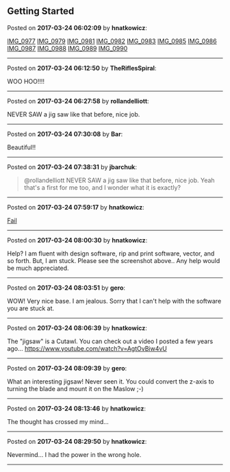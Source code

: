 ## Getting Started
Posted on **2017-03-24 06:02:09** by **hnatkowicz**:

[IMG_0977](//muut.com/u/maslowcnc/s1/:maslowcnc:tPBQ:img_0977.jpg.jpg) [IMG_0979](//muut.com/u/maslowcnc/s1/:maslowcnc:ExZt:img_0979.jpg.jpg) [IMG_0981](//muut.com/u/maslowcnc/s1/:maslowcnc:vprf:img_0981.jpg.jpg) [IMG_0982](//muut.com/u/maslowcnc/s1/:maslowcnc:ic9K:img_0982.jpg.jpg) [IMG_0983](//muut.com/u/maslowcnc/s1/:maslowcnc:e6qI:img_0983.jpg.jpg) [IMG_0985](//muut.com/u/maslowcnc/s1/:maslowcnc:iiON:img_0985.jpg.jpg) [IMG_0986](//muut.com/u/maslowcnc/s1/:maslowcnc:SwAN:img_0986.jpg.jpg) [IMG_0987](//muut.com/u/maslowcnc/s1/:maslowcnc:wCW7:img_0987.jpg.jpg) [IMG_0988](//muut.com/u/maslowcnc/s1/:maslowcnc:GVDz:img_0988.jpg.jpg) [IMG_0989](//muut.com/u/maslowcnc/s1/:maslowcnc:GlJt:img_0989.jpg.jpg) [IMG_0990](//muut.com/u/maslowcnc/s1/:maslowcnc:G1sd:img_0990.jpg.jpg)

---

Posted on **2017-03-24 06:12:50** by **TheRiflesSpiral**:

WOO HOO!!!!

---

Posted on **2017-03-24 06:27:58** by **rollandelliott**:

NEVER SAW a jig saw like that before, nice job.

---

Posted on **2017-03-24 07:30:08** by **Bar**:

Beautiful!!

---

Posted on **2017-03-24 07:38:31** by **jbarchuk**:

> @rollandelliott
> NEVER SAW a jig saw like that before, nice job.
Yeah that's a first for me too, and I wonder what it is exactly?

---

Posted on **2017-03-24 07:59:17** by **hnatkowicz**:

[Fail](//muut.com/u/maslowcnc/s3/:maslowcnc:lO6t:fail.jpg.jpg)

---

Posted on **2017-03-24 08:00:30** by **hnatkowicz**:

Help? I am fluent with design software, rip and print software, vector, and so forth. But, I am stuck. Please see the screenshot above.. Any help would be much appreciated.

---

Posted on **2017-03-24 08:03:51** by **gero**:

WOW! Very nice base. I am jealous. Sorry that I can't help with the software you are stuck at.

---

Posted on **2017-03-24 08:06:39** by **hnatkowicz**:

The "jigsaw" is a Cutawl. You can check out a video I posted a few years ago... https://www.youtube.com/watch?v=AgtOvBiw4vU

---

Posted on **2017-03-24 08:09:39** by **gero**:

What an interesting jigsaw! Never seen it. You could convert the z-axis to turning the blade and mount it on the Maslow ;-)

---

Posted on **2017-03-24 08:13:46** by **hnatkowicz**:

The thought has crossed my mind...

---

Posted on **2017-03-24 08:29:50** by **hnatkowicz**:

Nevermind... I had the power in the wrong hole.

---

